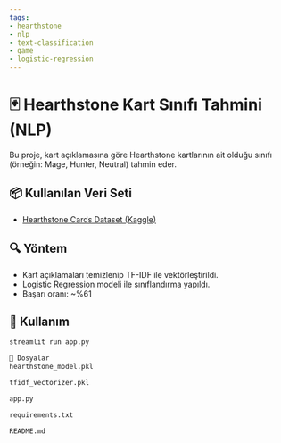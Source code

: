 ```yaml
---
tags:
- hearthstone
- nlp
- text-classification
- game
- logistic-regression
---
```


# 🃏 Hearthstone Kart Sınıfı Tahmini (NLP)

Bu proje, kart açıklamasına göre Hearthstone kartlarının ait olduğu sınıfı (örneğin: Mage, Hunter, Neutral) tahmin eder.

## 📦 Kullanılan Veri Seti

- [Hearthstone Cards Dataset (Kaggle)](https://www.kaggle.com/datasets/jeradrose/hearthstone-cards)

## 🔍 Yöntem

- Kart açıklamaları temizlenip TF-IDF ile vektörleştirildi.
- Logistic Regression modeli ile sınıflandırma yapıldı.
- Başarı oranı: ~%61

## 🚀 Kullanım

```bash
streamlit run app.py

📁 Dosyalar
hearthstone_model.pkl

tfidf_vectorizer.pkl

app.py

requirements.txt

README.md